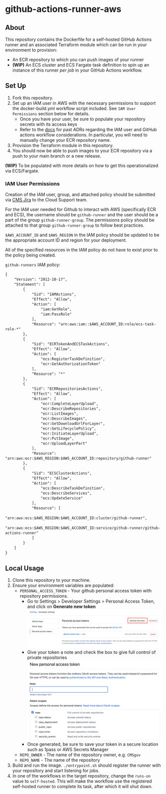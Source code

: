 # github-actions-runner-aws

## About

This repository contains the Dockerfile for a self-hosted GitHub Actions runner and an associated Terraform module which can be run in your environment to provision:

* An ECR repository to which you can push images of your runner
* **(WIP)** An ECS cluster and ECS Fargate task definition to spin up an instance of this runner *per job* in your GitHub Actions workflow.

## Set Up

1. Fork this repository.
2. Set up an IAM user in AWS with the necessary permissions to support the docker-build.yml workflow script included. See `IAM User Permissions` section below for details.
    * Once you have your user, be sure to populate your repository secrets with its access keys
    * Refer to the [docs](docs) for past ADRs regarding the IAM user and GitHub actions workflow considerations. In particular, you will need to manually change your ECR repository name.
3. Provision the Terraform module in this repository.
4. You should now be able to push images to your ECR repository via a push to your main branch or a new release.

**(WIP)**
To be populated with more details on how to get this operationalized via ECS/Fargate.

### IAM User Permissions

Creation of the IAM user, group, and attached policy should be submitted via [CMS Jira](https://jiraent.cms.gov/) to the Cloud Support team.

For the IAM user needed for Github to interact with AWS (specifically ECR and ECS), the username should be `github-runner` and the user should be a part of the group `github-runner-group`. The permissions policy should be attached to that group `github-runner-group` to follow best practices.

`$AWS_ACCOUNT_ID` and `$AWS_REGION` in the IAM policy should be updated to be the appropriate account ID and region for your deployment.

All of the specified resources in the IAM policy do not have to exist prior to the policy being created.

`github-runners` IAM policy:

```
{
    "Version": "2012-10-17",
    "Statement": [
        {
            "Sid": "IAMActions",
            "Effect": "Allow",
            "Action": [
                "iam:GetRole",
                "iam:PassRole"
            ],
            "Resource": "arn:aws:iam::$AWS_ACCOUNT_ID:role/ecs-task-role-*"
        },
        {
            "Sid": "ECRTokenAndECSTaskActions",
            "Effect": "Allow",
            "Action": [
                "ecs:RegisterTaskDefinition",
                "ecr:GetAuthorizationToken"
            ],
            "Resource": "*"
        },
        {
            "Sid": "ECRRepositoriesActions",
            "Effect": "Allow",
            "Action": [
                "ecr:CompleteLayerUpload",
                "ecr:DescribeRepositories",
                "ecr:ListImages",
                "ecr:DescribeImages",
                "ecr:GetDownloadUrlForLayer",
                "ecr:GetLifecyclePolicy",
                "ecr:InitiateLayerUpload",
                "ecr:PutImage",
                "ecr:UploadLayerPart"
            ],
            "Resource": "arn:aws:ecr:$AWS_REGION:$AWS_ACCOUNT_ID:repository/github-runner"
        },
        {
            "Sid": "ECSClusterActions",
            "Effect": "Allow",
            "Action": [
                "ecs:DescribeTaskDefinition",
                "ecs:DescribeServices",
                "ecs:UpdateService"
            ],
            "Resource": [
                "arn:aws:ecs:$AWS_REGION:$AWS_ACCOUNT_ID:cluster/github-runner",
                "arn:aws:ecs:$AWS_REGION:$AWS_ACCOUNT_ID:service/github-runner/github-actions-runner"
            ]
        }
    ]
}
```


## Local Usage

1. Clone this repository to your machine.
2. Ensure your environment variables are populated:
    * `PERSONAL_ACCESS_TOKEN` - Your github personal access token with repository permissions.
        * Go to Settings > Developer Settings > Personal Access Token, and click on **Generate new token**
        ![Where to Generate a New Token](./GitHubPAT.png)
        * Give your token a note and check the box to give full control of private repositories
        ![Repository Permissions](./GitHubPAT2.png)
        * Once generated, be sure to save your token in a secure location such as 1pass or AWS Secrets Manager
    * `REPO_OWNER` - The name of the repository owner, e.g. `CMSgov`
    * `REPO_NAME` - The name of the repository
3. Build and run the image. `./entrypoint.sh` should register the runner with your repository and start listening for jobs.
4. In one of the workflows in the target repository, change the `runs-on` value to `self-hosted`. This will make the workflow use the registered self-hosted runner to complete its task, after which it will shut down.
